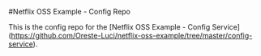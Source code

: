 #Netflix OSS Example - Config Repo

This is the config repo for the [Netflix OSS Example - Config Service] (https://github.com/Oreste-Luci/netflix-oss-example/tree/master/config-service).
